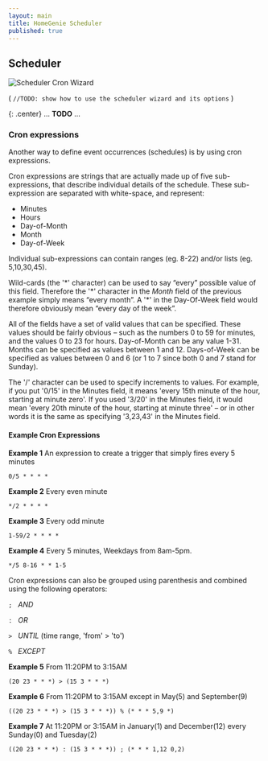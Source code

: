 ```yaml
---
layout: main
title: HomeGenie Scheduler
published: true
---
```


## Scheduler

![Scheduler Cron Wizard]({{site.baseurl}}/images/docs/scheduler_wizard_01.png)

( `//TODO: show how to use the scheduler wizard and its options` )

{: .center}
... **TODO** ...


### Cron expressions

Another way to define event occurrences (schedules) is by using cron expressions. 

Cron expressions are strings that are actually made up of five sub-expressions, that describe individual details of the schedule. These sub-expression are separated with white-space, and represent:

- Minutes
- Hours
- Day-of-Month
- Month
- Day-of-Week

Individual sub-expressions can contain ranges (eg. 8-22) and/or lists (eg. 5,10,30,45).

Wild-cards (the '\*' character) can be used to say “every” possible value of this field. Therefore the '\*' character in the *Month* field of the previous example simply means “every month”. A '\*' in the Day-Of-Week field would therefore obviously mean “every day of the week”.

All of the fields have a set of valid values that can be specified. These values should be fairly obvious – such as the numbers 0 to 59 for minutes, and the values 0 to 23 for hours. Day-of-Month can be any value 1-31. Months can be specified as values between 1 and 12. Days-of-Week can be specified as values between 0 and 6 (or 1 to 7 since both 0 and 7 stand for Sunday).

The '/' character can be used to specify increments to values. For example, if you put '0/15' in the Minutes field, it means 'every 15th minute of the hour, starting at minute zero'. If you used '3/20' in the Minutes field, it would mean 'every 20th minute of the hour, starting at minute three' – or in other words it is the same as specifying '3,23,43' in the Minutes field.


#### Example Cron Expressions


**Example 1** An expression to create a trigger that simply fires every 5 minutes

	0/5 * * * *

**Example 2** Every even minute

	*/2 * * * *

**Example 3** Every odd minute

	1-59/2 * * * *

**Example 4** Every 5 minutes, Weekdays from 8am-5pm.

	*/5 8-16 * * 1-5


Cron expressions can also be grouped using parenthesis and combined using the following operators:


` ; ` &nbsp; *AND*

` : ` &nbsp; *OR*

` > ` &nbsp; *UNTIL* (time range, 'from' > 'to')

` % ` &nbsp; *EXCEPT*


**Example 5** From 11:20PM to 3:15AM

	(20 23 * * *) > (15 3 * * *)

**Example 6** From 11:20PM to 3:15AM except in May(5) and September(9)

	((20 23 * * *) > (15 3 * * *)) % (* * * 5,9 *)

**Example 7** At 11:20PM or 3:15AM in January(1) and December(12) every Sunday(0) and Tuesday(2)

	((20 23 * * *) : (15 3 * * *)) ; (* * * 1,12 0,2)

